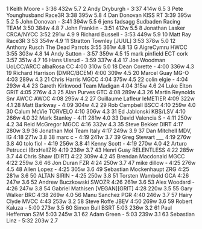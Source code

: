   1  Keith Moore  -  3:36      432w    5.7
  2  Andy Dryburgh  -  3:37      414w    6.5
  3  Pete Younghusband  Race3R    3:38      395w    5.8
  4  Dan Donovan  KISS RT    3:39      395w    5.2
  5  John Donovan  -  3:41      394w    5.5
  6  jens fadsagg  Sudbaden Racing TEAM    3:50      384w    4.8
  7  John Franklin  -  3:51      412w    5.5
  8  Jonathan Lasker  CRCA/NYCC    3:52      291w    4.9
  9  Richard Bussell  -  3:53      449w    5.9
 10  Matt Ray  Race3R    3:53      354w    4.9
 11  Stratton Townley  [JUUL]      3:53      378w    5.0
 12  Anthony Rusch  The Dead Parrots    3:55      361w    4.8
 13  G AigreCymru  HWCC    3:55      303w    4.8
 14  Andy Sutton  -  3:57      359w    4.5
 15  mark pinfield  ECT cork    3:57      351w    4.7
 16  Hans Ulsrud  -  3:59      337w    4.4
 17  Joe Woodman UoLCC/ARCC  albaRosa CC    4:00      310w    5.0
 18  Dean Corette  -  4:00      336w    4.3
 19  Richard Harrison  (DMRC/BCEM)      4:00      309w    4.5
 20  Marcel Guay  MG-O    4:03      289w    4.3
 21  Chris Harris  MGCC    4:04      375w    4.5
 22  colin elgie  -  4:04      293w    4.4
 23  Gareth Kirkwood  Team Madigan    4:04      315w    4.6
 24  Luke Elton  GRIT    4:05      276w    4.3
 25  Alan Purves  GTC    4:08      289w    4.3
 26  Martin Reynolds Snr AWCC  AWCC    4:08      295w    4.2
 27  Guillaume Lafleur  leMETIER  4:09      322w    4.1
 28  Matt Barkway  -  4:09      304w    4.2
 29  Rob Campbell  BSCC    4:10      259w    4.0
 30  Calum McVie  TORVELO    4:10      306w    4.3
 31  Ed Jablonski  KBS/LSV    4:10      266w    4.0
 32  Mark Stanley  -  4:11      281w    4.0
 33  David Valencia S  -  4:11      250w    4.2
 34  Reid McGregor  MGCC    4:16      332w    4.3
 35  Steve Bekker  DIRT    4:17      280w    3.9
 36  Jonathan Mol  Team Italy    4:17      249w    3.9
 37  Dan Mitchell  MDV, IG  4:18      271w    3.8
 38  marc c  -  4:19      241w    3.7
 39  Greg Stewart  ___    4:19      276w    3.8
 40  tolo fiol  -  4:19      256w    3.8
 41  Kenny Scott  -  4:19      270w    4.0
 42  Arturo Petrucci  (BrxHellZR)      4:19      238w    3.7
 43  Henri Guay  RELENTLESS    4:22      285w    3.7
 44  Chris Shaw  (DIRT)      4:22      309w    4.2
 45  Brendan Macdonald  MGCC    4:22      259w    3.6
 46  Jon Duran  FZR    4:24      250w    3.7
 47  mike dillow  -  4:25      276w    4.5
 48  Allen Lopez  -  4:25      305w    3.6
 49  Sebastian Mockenhaupt  ZRG    4:25      281w    3.6
 50  ALTAN SIRIN  -  4:25      250w    3.8
 51  Torsten Wambold  GCA    4:26      247w    3.6
 52  Andrew Buczkowski  SWOZR    4:26      261w    3.6
 53  Alex Woodard  -  4:26      247w    3.8
 54  Gabriel Mathisen  [VEGAN][GRIT]  4:28      220w    3.5
 55  Gary Walker  BRC    4:38      269w    4.0
 56  Manu Sanchez  PGR    4:40      246w    3.7
 57  Hairy Clyde  MVCC    4:43      253w    3.2
 58  Steve Roffe  JBEV    4:50      269w    3.6
 59  Robert Kaluza  -  5:00      273w    3.5
 60  Simon Bull  BSRT    5:03      236w    3.2
 61  Paul Heffernan  S2M    5:03      245w    3.1
 62  Adam Green  -  5:03      239w    3.1
 63  Sebastian Linz  -  5:32      203w    2.7
